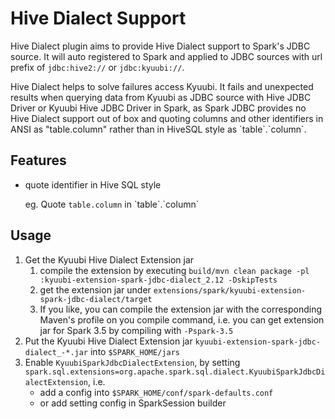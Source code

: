 <!--
- Licensed to the Apache Software Foundation (ASF) under one or more
- contributor license agreements.  See the NOTICE file distributed with
- this work for additional information regarding copyright ownership.
- The ASF licenses this file to You under the Apache License, Version 2.0
- (the "License"); you may not use this file except in compliance with
- the License.  You may obtain a copy of the License at
-
-   http://www.apache.org/licenses/LICENSE-2.0
-
- Unless required by applicable law or agreed to in writing, software
- distributed under the License is distributed on an "AS IS" BASIS,
- WITHOUT WARRANTIES OR CONDITIONS OF ANY KIND, either express or implied.
- See the License for the specific language governing permissions and
- limitations under the License.
-->

# Hive Dialect Support

Hive Dialect plugin aims to provide Hive Dialect support to Spark's JDBC source.
It will auto registered to Spark and applied to JDBC sources with url prefix of `jdbc:hive2://` or `jdbc:kyuubi://`.

Hive Dialect helps to solve failures access Kyuubi. It fails and unexpected results when querying data from Kyuubi as JDBC source with Hive JDBC Driver or Kyuubi Hive JDBC Driver in Spark, as Spark JDBC provides no Hive Dialect support out of box and quoting columns and other identifiers in ANSI as "table.column" rather than in HiveSQL style as \`table\`.\`column\`.

## Features

- quote identifier in Hive SQL style

  eg. Quote `table.column` in \`table\`.\`column\`

## Usage

1. Get the Kyuubi Hive Dialect Extension jar
   1. compile the extension by executing `build/mvn clean package -pl :kyuubi-extension-spark-jdbc-dialect_2.12 -DskipTests`
   2. get the extension jar under `extensions/spark/kyuubi-extension-spark-jdbc-dialect/target`
   3. If you like, you can compile the extension jar with the corresponding Maven's profile on you compile command, i.e. you can get extension jar for Spark 3.5 by compiling with `-Pspark-3.5`
2. Put the Kyuubi Hive Dialect Extension jar `kyuubi-extension-spark-jdbc-dialect_-*.jar` into `$SPARK_HOME/jars`
3. Enable `KyuubiSparkJdbcDialectExtension`, by setting `spark.sql.extensions=org.apache.spark.sql.dialect.KyuubiSparkJdbcDialectExtension`, i.e.
   - add a config into `$SPARK_HOME/conf/spark-defaults.conf`
   - or add setting config in SparkSession builder

